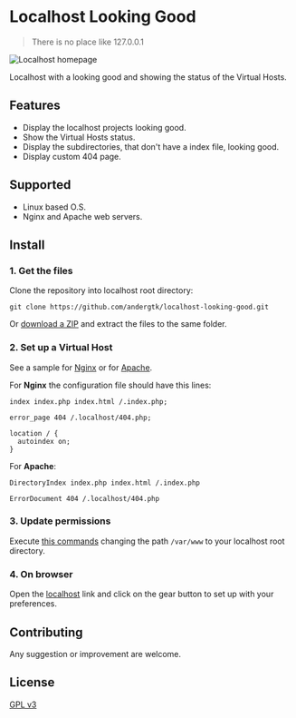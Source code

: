 # Localhost Looking Good

> There is no place like 127.0.0.1

![Localhost homepage](http://i.imgur.com/j6tgbHO.png)

Localhost with a looking good and showing the status of the Virtual Hosts.

## Features

+ Display the localhost projects looking good.
+ Show the Virtual Hosts status.
+ Display the subdirectories, that don't have a index file, looking good.
+ Display custom 404 page.

## Supported

+ Linux based O.S.
+ Nginx and Apache web servers.

## Install

### 1. Get the files

Clone the repository into localhost root directory:

```
git clone https://github.com/andergtk/localhost-looking-good.git
```

Or [download a ZIP](https://github.com/andergtk/localhost-looking-good/archive/master.zip)
and extract the files to the same folder.

### 2. Set up a Virtual Host

See a sample for [Nginx](.localhost/sample-nginx.conf) or for [Apache](.localhost/sample-apache.conf).

For **Nginx** the configuration file should have this lines:

```
index index.php index.html /.index.php;

error_page 404 /.localhost/404.php;

location / {
  autoindex on;
}
```

For **Apache**:

```
DirectoryIndex index.php index.html /.index.php

ErrorDocument 404 /.localhost/404.php
```

### 3. Update permissions

Execute [this commands](https://gist.github.com/andergtk/6c60c5a32b52c3e6880b70dd8f8c2a76/edit) changing the path `/var/www` to your localhost root directory.

### 4. On browser

Open the [localhost](http://localhost) link and click on the gear button to set
up with your preferences.

## Contributing

Any suggestion or improvement are welcome.

## License

[GPL v3](LICENSE)
